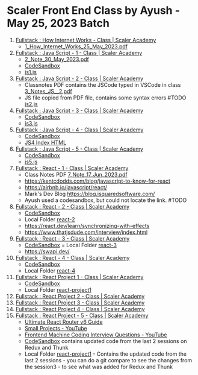 # Scaler Front End Class by Ayush - May 25, 2023 Batch

1.  [Fullstack : How Internet Works - Class | Scaler Academy](https://www.scaler.com/academy/mentee-dashboard/class/78309/session?navref=cl_dd)
    - [1_How_Internet_Works_25_May_2023.pdf](./1_How_Internet_Works_25_May_2023.pdf)
2. [Fullstack : Java Script - 1 - Class | Scaler Academy](https://www.scaler.com/academy/mentee-dashboard/class/87153/session?navref=cl_ftr)
   - [2_Note_30_May_2023.pdf](./2_Note_30_May_2023.pdf)
   - [CodeSandbox](https://codesandbox.io/s/dreamy-robinson-8pemze)
   - [js1.js](./js1.js)
3. [Fullstack : Java Script - 2 - Class | Scaler Academy](https://www.scaler.com/academy/mentee-dashboard/class/78327/session?navref=cl_ftr)
    - Classnotes PDF contains the JSCode typed in VSCode in class [3_Notes_JS__2.pdf](./3_Notes_JS__2.pdf)
    - JS file copied from PDF file, contains some syntax errors #TODO [js2.js](./js2.js)
4. [Fullstack : Java Script - 3 - Class | Scaler Academy](https://www.scaler.com/academy/mentee-dashboard/class/78393/session?navref=cl_dd)
    - [CodeSandbox](https://codesandbox.io/s/sweet-panini-fsxt66?file=/script.js)
    - [js3.js](./js3.js)
5. [Fullstack : Java Script - 4 - Class | Scaler Academy](https://www.scaler.com/academy/mentee-dashboard/class/78369/session?navref=cl_dd)
    - [CodeSandbox](https://codesandbox.io/s/js4-or14nn?file=/src/index.js)
    - [JS4 Index HTML](./js4/index.html)
6. [Fullstack : Java Script - 5 - Class | Scaler Academy](https://www.scaler.com/academy/mentee-dashboard/class/92618/session?navref=cl_dd)
    - [CodeSandbox](https://codesandbox.io/s/js-5-799nq4?file=/src/index.js)
    - [js5.js](./js5.js)
7. [Fullstack : React - 1 - Class | Scaler Academy](https://www.scaler.com/academy/mentee-dashboard/class/78333/session?navref=cl_dd)
    - Class Notes PDF [7_Note_17_Jun_2023.pdf](./7_Note_17_Jun_2023.pdf)
    - https://kentcdodds.com/blog/javascript-to-know-for-react
    - https://airbnb.io/javascript/react/
    - Mark's Dev Blog https://blog.isquaredsoftware.com/
    - Ayush used a codesandbox, but could not locate the link. #TODO
8. [Fullstack : React - 2 - Class | Scaler Academy](https://www.scaler.com/academy/mentee-dashboard/class/78387/session?navref=cl_dd)
    - [CodeSandbox](https://codesandbox.io/s/react-2-t2ggl3?file=/src/App.js)
    -  Local Folder [react-2](./react-2/)
    - https://react.dev/learn/synchronizing-with-effects
    - https://www.thatjsdude.com/interview/index.html
9. [Fullstack : React - 3 - Class | Scaler Academy](https://www.scaler.com/academy/mentee-dashboard/class/78357/session?navref=cl_dd)
    - [CodeSandbox](https://codesandbox.io/s/magical-fire-react-3-xsgnjk?file=/src/App.js)
    = Local Folder [react-3](./react-3/)
    - https://swapi.dev/
10. [Fullstack : React - 4 - Class | Scaler Academy](https://www.scaler.com/academy/mentee-dashboard/class/78345/session?navref=cl_dd)
    - [CodeSandbox](https://codesandbox.io/s/dry-dust-react-4-3c62nq?file=/src/App.js)
    - Local Folder [react-4](./react-4/)
11. [Fullstack : React Project 1 - Class | Scaler Academy](https://www.scaler.com/academy/mentee-dashboard/class/78303/session?navref=cl_dd)
    - [CodeSandbox](https://codesandbox.io/s/clever-paper-sd8xfc-react-project-sd8xfc)
    - Local Folder [react-project1](./react-project1/)
12. [Fullstack : React Project 2 - Class | Scaler Academy](https://www.scaler.com/academy/mentee-dashboard/class/78351/session?navref=cl_dd)
13. [Fullstack : React Project 3 - Class | Scaler Academy](https://www.scaler.com/academy/mentee-dashboard/class/78321/session?navref=cl_dd)
14. [Fullstack : React Project 4 - Class | Scaler Academy](https://www.scaler.com/academy/mentee-dashboard/class/78381/session)
15. [Fullstack : React Project - 5 - Class | Scaler Academy](https://www.scaler.com/academy/mentee-dashboard/class/78297/session)
    - [Ultimate React Router v6 Guide](https://blog.webdevsimplified.com/2022-07/react-router/)
    - [Small Projects - YouTube](https://www.youtube.com/playlist?list=PLZlA0Gpn_vH8DWL14Wud_m8NeNNbYKOkj)
    - [Frontend Machine Coding Interview Questions - YouTube](https://www.youtube.com/playlist?list=PLKhlp2qtUcSYQojD5G-ElgHezoCyq2Hgo)
    - [CodeSandbox](https://codesandbox.io/s/clever-paper-sd8xfc-react-project-sd8xfc) contains updated code from the last 2 sessions on Redux and Thunk
    - Local Folder [react-project1](./react-project1/) - Contains the updated code from the last 2 sessions - you can do a git compare to see the changes from the session3 - to see what was added for Redux and Thunk
